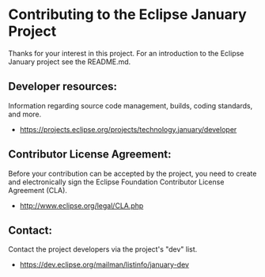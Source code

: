 Contributing to the Eclipse January Project
=======================

Thanks for your interest in this project. For an introduction to the Eclipse January project see the README.md.

Developer resources:
--------------------

Information regarding source code management, builds, coding standards, and more.

- https://projects.eclipse.org/projects/technology.january/developer

Contributor License Agreement:
------------------------------

Before your contribution can be accepted by the project, you need to create and electronically sign the Eclipse Foundation Contributor License Agreement (CLA).

- http://www.eclipse.org/legal/CLA.php

Contact:
--------

Contact the project developers via the project's "dev" list.

- https://dev.eclipse.org/mailman/listinfo/january-dev
